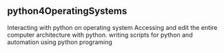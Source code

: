 ## python4OperatingSystems
Interacting with python on operating system
Accessing and edit the entire computer architecture with python.
writing scripts for python and automation using python programing 

